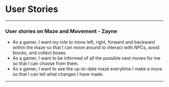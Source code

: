 # User Stories

----
### User stories on Maze and Movement - Zayne
+ As a gamer, I want my role to move left, right, forward and backward within the maze so that I can move around to interact with NPCs, avoid blocks, and collect boxes.
+ As a gamer, I want to be informed of all the possible next moves for me so that I can choose from them.
+ As a gamer, I want to see the up-to-date maze everytime I make a move so that I can tell what changes I have made.
----
